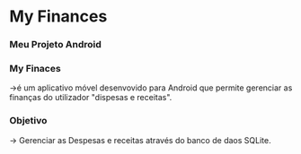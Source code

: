 <h1>My Finances</h1>
<h3>Meu Projeto Android</h3>
<h3>My Finaces</h3><p>->é um aplicativo móvel desenvovido para Android que permite gerenciar as finanças do utilizador "dispesas e receitas".</p>
<h3>Objetivo</h3>-> Gerenciar as Despesas e receitas através do banco de daos SQLite.
